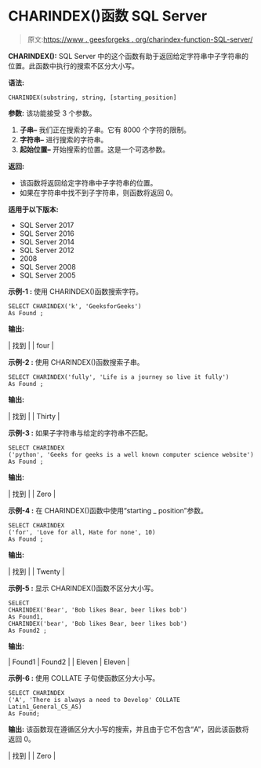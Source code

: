 # CHARINDEX()函数 SQL Server

> 原文:[https://www . geesforgeks . org/charindex-function-SQL-server/](https://www.geeksforgeeks.org/charindex-function-sql-server/)

**CHARINDEX():**
SQL Server 中的这个函数有助于返回给定字符串中子字符串的位置。此函数中执行的搜索不区分大小写。

**语法:**

```
CHARINDEX(substring, string, [starting_position]
```

**参数:**
该功能接受 3 个参数。

1.  **子串–**
    我们正在搜索的子串。它有 8000 个字符的限制。
2.  **字符串–**
    进行搜索的字符串。
3.  **起始位置–**
    开始搜索的位置。这是一个可选参数。

**返回:**

*   该函数将返回给定字符串中子字符串的位置。
*   如果在字符串中找不到子字符串，则函数将返回 0。

**适用于以下版本:**

*   SQL Server 2017
*   SQL Server 2016
*   SQL Server 2014
*   SQL Server 2012
*   2008
*   SQL Server 2008
*   SQL Server 2005

**示例-1 :**
使用 CHARINDEX()函数搜索字符。

```
SELECT CHARINDEX('k', 'GeeksforGeeks') 
As Found ;
```

**输出:**

| 找到 |
| four |

**示例-2 :**
使用 CHARINDEX()函数搜索子串。

```
SELECT CHARINDEX('fully', 'Life is a journey so live it fully') 
As Found ;
```

**输出:**

| 找到 |
| Thirty |

**示例-3 :**
如果子字符串与给定的字符串不匹配。

```
SELECT CHARINDEX
('python', 'Geeks for geeks is a well known computer science website') 
As Found ;
```

**输出:**

| 找到 |
| Zero |

**示例-4 :**
在 CHARINDEX()函数中使用“starting _ position”参数。

```
SELECT CHARINDEX
('for', 'Love for all, Hate for none', 10) 
As Found ;
```

**输出:**

| 找到 |
| Twenty |

**示例-5 :**
显示 CHARINDEX()函数不区分大小写。

```
SELECT  
CHARINDEX('Bear', 'Bob likes Bear, beer likes bob') 
As Found1,
CHARINDEX('bear', 'Bob likes Bear, beer likes bob') 
As Found2 ;
```

**输出:**

| Found1 | Found2 |
| Eleven | Eleven |

**示例-6 :**
使用 COLLATE 子句使函数区分大小写。

```
SELECT CHARINDEX
('A', 'There is always a need to Develop' COLLATE Latin1_General_CS_AS) 
As Found;
```

**输出:**
该函数现在遵循区分大小写的搜索，并且由于它不包含“A”，因此该函数将返回 0。

| 找到 |
| Zero |